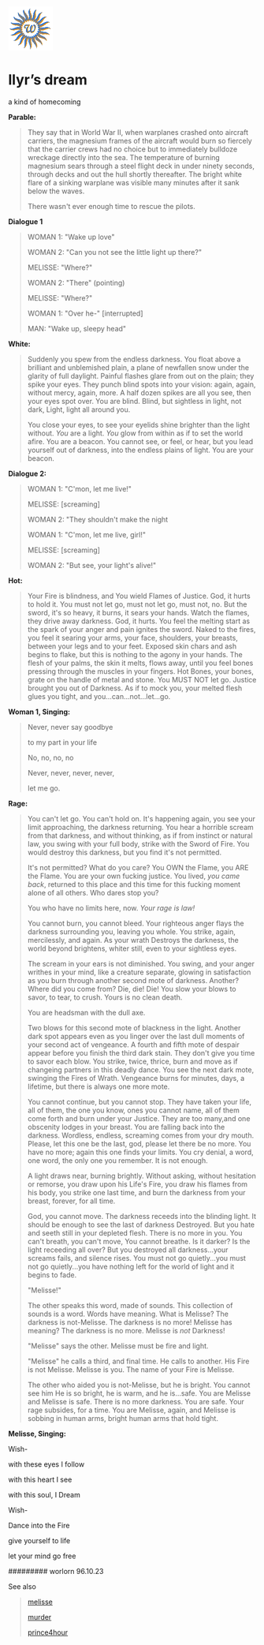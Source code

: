 ![wsun](assets/wsun.gif)

# llyr’s dream

a kind of homecoming

**Parable:**
>
>   They say that in World War II, when warplanes crashed onto aircraft carriers, the magnesium frames of the aircraft would burn so fiercely that the carrier crews had no choice but to immediately bulldoze wreckage directly into the sea. The temperature of burning magnesium sears through a steel flight deck in under ninety seconds, through decks and out the hull shortly thereafter. The bright white flare of a sinking warplane was visible many minutes after it sank below the waves. 
>
>   There wasn't ever enough time to rescue the pilots. 

 **Dialogue 1**
>
>  WOMAN 1: "Wake up love"
>
>  WOMAN 2: "Can you not see the little light up there?"
>
>  MELISSE: "Where?"
>
>  WOMAN 2: "There" (pointing)
>
>  MELISSE: "Where?"
>
>  WOMAN 1: "Over he-" [interrupted]
>
>  MAN: "Wake up, sleepy head"

 **White:**
>
>  Suddenly you spew from the endless darkness. You float above a brilliant and unblemished plain, a plane of newfallen snow under the glarity of full daylight. Painful flashes glare from out on the plain; they spike your eyes. They punch blind spots into your vision: again, again, without mercy, again, more. A half dozen spikes are all you see, then your eyes spot over. You are blind. Blind, but sightless in light, not dark, Light, light all around you.
>
>  You close your eyes, to see your eyelids shine brighter than the light without. *You* are a light. *You* glow from within as if to set the world afire. You are a beacon. You cannot see, or feel, or hear, but you lead yourself out of darkness, into the endless plains of light. You are your beacon. 

 **Dialogue 2:**
>
>  WOMAN 1: "C'mon, let me live!"
>
>  MELISSE: [screaming]
>
>  WOMAN 2: "They shouldn't make the night
>
>  WOMAN 1: "C'mon, let me live, girl!"
>
>  MELISSE: [screaming]
>
>  WOMAN 2: "But see, your light's alive!" 

 **Hot:**
>
>  Your Fire is blindness, and You wield Flames of Justice. God, it hurts to hold it. You must not let go, must not let go, must not, no. But the sword, it's so heavy, it burns, it sears your hands. Watch the flames, they drive away darkness. God, it hurts. You feel the melting start as the spark of your anger and pain ignites the sword. Naked to the fires, you feel it searing your arms, your face, shoulders, your breasts, between your legs and to your feet. Exposed skin chars and ash begins to flake, but this is nothing to the agony in your hands. The flesh of your palms, the skin it melts, flows away, until you feel bones pressing through the muscles in your fingers. Hot Bones, your bones, grate on the handle of metal and stone. You MUST NOT let go. Justice brought you out of Darkness. As if to mock you, your melted flesh glues you tight, and you...can...not...let...go. 

 **Woman 1, Singing:**
>
>  Never, never say goodbye
>
>  to my part in your life
>
>  No, no, no, no
>
>  Never, never, never, never,
>
>  let me go. 

 **Rage:**
>
>  You can't let go. You can't hold on. It's happening again, you see your limit approaching, the darkness returning. You hear a horrible scream from that darkness, and without thinking, as if from instinct or natural law, you swing with your full body, strike with the Sword of Fire. You would destroy this darkness, but you find it's not permitted.
>
>  It's not permitted? What do you care? You OWN the Flame, you ARE the Flame. You are your own fucking justice. You lived, *you came back*, returned to this place and this time for this fucking moment alone of all others. Who dares stop you?
>
>  You who have no limits here, now. *Your rage is law!*
>
>  You cannot burn, you cannot bleed. Your righteous anger flays the darkness surrounding you, leaving you whole. You strike, again, mercilessly, and again. As your wrath Destroys the darkness, the world beyond brightens, whiter still, even to your sightless eyes.
>
>  The scream in your ears is not diminished. You swing, and your anger writhes in your mind, like a creature separate, glowing in satisfaction as you burn through another second mote of darkness. Another? Where did you come from? Die, die! Die! You slow your blows to savor, to tear, to crush. Yours is no clean death.
>
>  You are headsman with the dull axe.
>
>  Two blows for this second mote of blackness in the light. Another dark spot appears even as you linger over the last dull moments of your second act of vengeance. A fourth and fifth mote of despair appear before you finish the third dark stain. They don't give you time to savor each blow. You strike, twice, thrice, burn and move as if changeing partners in this deadly dance. You see the next dark mote, swinging the Fires of Wrath. Vengeance burns for minutes, days, a lifetime, but there is always one more mote.
>
>  You cannot continue, but you cannot stop. They have taken your life, all of them, the one you know, ones you cannot name, all of them come forth and burn under your Justice. They are too many,and one obscenity lodges in your breast. You are falling back into the darkness. Wordless, endless, screaming comes from your dry mouth. Please, let this one be the last, god, please let there be no more. You have no more; again this one finds your limits. You cry denial, a word, one word, the only one you remember. It is not enough.
>
>  A light draws near, burning brightly. Without asking, without hesitation or remorse, you draw upon his Life's Fire, you draw his flames from his body, you strike one last time, and burn the darkness from your breast, forever, for all time.
>
>  God, you cannot move. The darkness receeds into the blinding light. It should be enough to see the last of darkness Destroyed. But you hate and seeth still in your depleted flesh. There is no more in you. You can't breath, you can't move, You cannot breathe. Is it darker? Is the light receeding all over? But you destroyed all darkness...your screams fails, and silence rises. You must not go quietly...you must not go quietly...you have nothing left for the world of light and it begins to fade.
>
>  "Melisse!"
>
>  The other speaks this word, made of sounds. This collection of sounds is a word. Words have meaning. What is Melisse? The darkness is not-Melisse. The darkness is no more! Melisse has meaning? The darkness is no more. Melisse is *not* Darkness!
>
>  "Melisse" says the other. Melisse must be fire and light.
>
>  "Melisse" he calls a third, and final time. He calls to another. His Fire is not Melisse. Melisse is you. The name of your Fire is Melisse.
>
>  The other who aided you is not-Melisse, but he is bright. You cannot see him He is so bright, he is warm, and he is...safe. You are Melisse and Melisse is safe. There is no more darkness. You are safe. Your rage subsides, for a time. You are Melisse, again, and Melisse is sobbing in human arms, bright human arms that hold tight. 

 **Melisse, Singing:**

 Wish-

 with these eyes I follow

 with this heart I see

 with this soul, I Dream

 Wish-

 Dance into the Fire

 give yourself to life

 let your mind go free

######### worlorn 96.10.23

 See also
>
>   [melisse](melisse.md) 
>
>   [murder](murder.md) 
>
>   [prince4hour](prince4hour.md) 

 